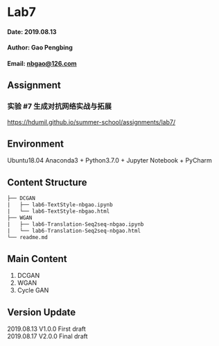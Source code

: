 # Lab7
#### Date: 2019.08.13
#### Author: Gao Pengbing
#### Email: nbgao@126.com

## Assignment
### 实验 #7 生成对抗网络实战与拓展  
https://hdumil.github.io/summer-school/assignments/lab7/

## Environment
Ubuntu18.04
Anaconda3 + Python3.7.0 + Jupyter Notebook + PyCharm

## Content Structure    
```html
├── DCGAN
|	├── lab6-TextStyle-nbgao.ipynb
|	└── lab6-TextStyle-nbgao.html
├── WGAN			
|	├── lab6-Translation-Seq2seq-nbgao.ipynb
|	└── lab6-Translation-Seq2seq-nbgao.html
└── readme.md
```

##  Main Content
1. DCGAN  
2. WGAN  
3. Cycle GAN  

## Version Update
2019.08.13  V1.0.0 First draft  
2019.08.17  V2.0.0 Final draft  





